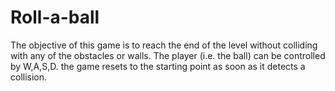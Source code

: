 # Roll-a-ball

The objective of this game is to reach the end of the level without colliding with any of the obstacles or walls.
The player (i.e. the ball) can be controlled by W,A,S,D.
the game resets to the starting point as soon as it detects a collision.
